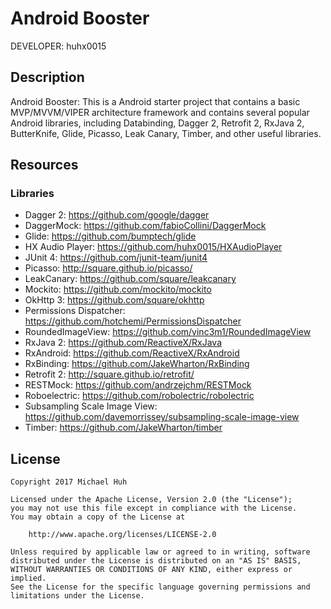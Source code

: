 Android Booster
===============

DEVELOPER: huhx0015

## Description

Android Booster: This is a Android starter project that contains a basic MVP/MVVM/VIPER architecture framework and contains several popular Android libraries, including Databinding, Dagger 2, Retrofit 2, RxJava 2, ButterKnife, Glide, Picasso, Leak Canary, Timber, and other useful libraries.

## Resources

### Libraries

* Dagger 2: https://github.com/google/dagger
* DaggerMock: https://github.com/fabioCollini/DaggerMock
* Glide: https://github.com/bumptech/glide
* HX Audio Player: https://github.com/huhx0015/HXAudioPlayer
* JUnit 4: https://github.com/junit-team/junit4
* Picasso: http://square.github.io/picasso/
* LeakCanary: https://github.com/square/leakcanary
* Mockito: https://github.com/mockito/mockito
* OkHttp 3: https://github.com/square/okhttp
* Permissions Dispatcher: https://github.com/hotchemi/PermissionsDispatcher
* RoundedImageView: https://github.com/vinc3m1/RoundedImageView
* RxJava 2: https://github.com/ReactiveX/RxJava
* RxAndroid: https://github.com/ReactiveX/RxAndroid
* RxBinding: https://github.com/JakeWharton/RxBinding
* Retrofit 2: http://square.github.io/retrofit/
* RESTMock: https://github.com/andrzejchm/RESTMock
* Roboelectric: https://github.com/robolectric/robolectric
* Subsampling Scale Image View: https://github.com/davemorrissey/subsampling-scale-image-view
* Timber: https://github.com/JakeWharton/timber

## License

    Copyright 2017 Michael Huh

    Licensed under the Apache License, Version 2.0 (the "License");
    you may not use this file except in compliance with the License.
    You may obtain a copy of the License at

        http://www.apache.org/licenses/LICENSE-2.0

    Unless required by applicable law or agreed to in writing, software
    distributed under the License is distributed on an "AS IS" BASIS,
    WITHOUT WARRANTIES OR CONDITIONS OF ANY KIND, either express or implied.
    See the License for the specific language governing permissions and
    limitations under the License.
